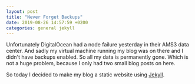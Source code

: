 ```yaml
---
layout: post
title: "Never Forget Backups"
date: 2019-08-26 14:57:59 +0200
categories: general jekyll
---
```

Unfortunately DigitalOcean had a node failure yesterday in their AMS3 data center. And sadly my virtual machine running my blog was on there and I didn't have backups enabled. So all my data is permanently gone. Which is not a huge problem, because I only had two small blog posts on here.

So today I decided to make my blog a static website using [Jekyll](https://jekyllrb.com/).
